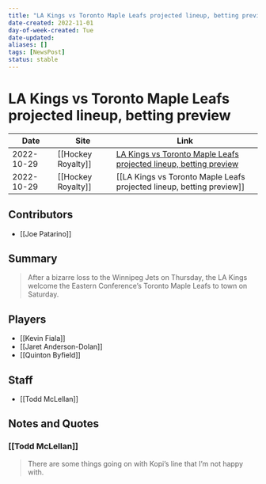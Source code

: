 ```yaml
---
title: "LA Kings vs Toronto Maple Leafs projected lineup, betting preview"
date-created: 2022-11-01
day-of-week-created: Tue
date-updated: 
aliases: []
tags: [NewsPost]
status: stable
---
```


# LA Kings vs Toronto Maple Leafs projected lineup, betting preview

| Date       | Site               | Link                                                                                                                                                                        |
| ---------- | ------------------ | --------------------------------------------------------------------------------------------------------------------------------------------------------------------------- |
| 2022-10-29 | [[Hockey Royalty]] | [LA Kings vs Toronto Maple Leafs projected lineup, betting preview](https://hockeyroyalty.com/2022/10/29/la-kings-vs-toronto-maple-leafs-projected-lineup-betting-preview/) |
| 2022-10-29 | [[Hockey Royalty]] | [[LA Kings vs Toronto Maple Leafs projected lineup, betting preview]]                                                                                                       |

## Contributors
- [[Joe Patarino]]


## Summary
> After a bizarre loss to the Winnipeg Jets on Thursday, the LA Kings welcome the Eastern Conference’s Toronto Maple Leafs to town on Saturday.


## Players
- [[Kevin Fiala]]
- [[Jaret Anderson-Dolan]]
- [[Quinton Byfield]]


## Staff
- [[Todd McLellan]]


## Notes and Quotes
### [[Todd McLellan]]
> There are some things going on with Kopi’s line that I’m not happy with.

